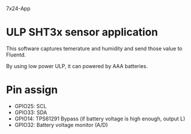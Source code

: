 7x24-App
# ULP SHT3x sensor application

This software captures temerature and humidity and send those value to
Fluentd.

By using low power ULP, it can powered by AAA batteries.

# Pin assign
* GPIO25: SCL
* GPIO33: SDA
* GPIO14: TPS61291 Bypass (if battery voltage is high enough, output L)
* GPIO32: Battery voltage monitor (A/D)
